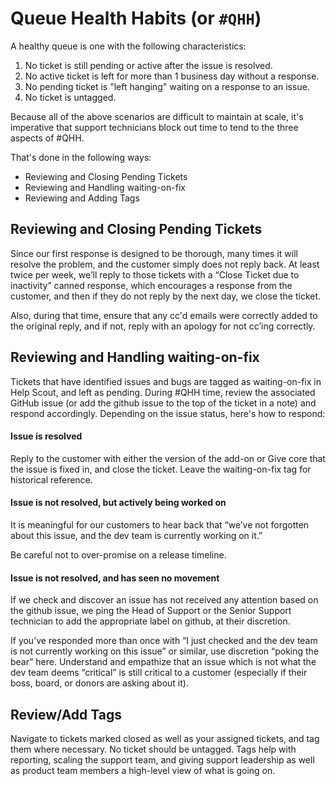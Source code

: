 # Queue Health Habits (or `#QHH`)

A healthy queue is one with the following characteristics:

1. No ticket is still pending or active after the issue is resolved.
2. No active ticket is left for more than 1 business day without a response.
2. No pending ticket is "left hanging" waiting on a response to an issue.
3. No ticket is untagged.

Because all of the above scenarios are difficult to maintain at scale, it's imperative that support technicians block out time to tend to the three aspects of #QHH.

That's done in the following ways:

- Reviewing and Closing Pending Tickets
- Reviewing and Handling waiting-on-fix
- Reviewing and Adding Tags
 
## Reviewing and Closing Pending Tickets
Since our first response is designed to be thorough, many times it will resolve the problem, and the customer simply does not reply back. At least twice per week, we’ll reply to those tickets with a “Close Ticket due to inactivity” canned response, which encourages a response from the customer, and then if they do not reply by the next day, we close the ticket. 

Also, during that time, ensure that any cc'd emails were correctly added to the original reply, and if not, reply with an apology for not cc’ing correctly.

## Reviewing and Handling waiting-on-fix
Tickets that have identified issues and bugs are tagged as waiting-on-fix in Help Scout, and left as pending. During #QHH time, review the associated GitHub issue (or add the github issue to the top of the ticket in a note) and respond accordingly. Depending on the issue status, here's how to respond:

#### Issue is resolved
Reply to the customer with either the version of the add-on or Give core that the issue is fixed in, and close the ticket. Leave the waiting-on-fix tag for historical reference. 

#### Issue is not resolved, but actively being worked on

It is meaningful for our customers to hear back that “we’ve not forgotten about this issue, and the dev team is currently working on it.”

Be careful not to over-promise on a release timeline. 

#### Issue is not resolved, and has seen no movement

If we check and discover an issue has not received any attention based on the github issue, we ping the Head of Support or the Senior Support technician to add the appropriate label on github, at their discretion. 

If you’ve responded more than once with “I just checked and the dev team is not currently working on this issue” or similar, use discretion “poking the bear” here. Understand and empathize that an issue which is not what the dev team deems “critical” is still critical to a customer (especially if their boss, board, or donors are asking about it). 

## Review/Add Tags

Navigate to tickets marked closed as well as your assigned tickets, and tag them where necessary. No ticket should be untagged. Tags help with reporting, scaling the support team, and giving support leadership as well as product team members a high-level view of what is going on. 
